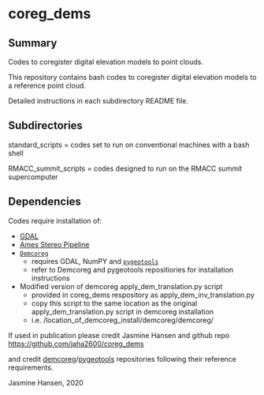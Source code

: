 # coreg_dems

## Summary
Codes to coregister digital elevation models to point clouds.

This repository contains bash codes to coregister digital elevation models to a reference point cloud.

Detailed instructions in each subdirectory README file.

## Subdirectories
standard_scripts = codes set  to run on conventional machines with a bash shell

RMACC_summit_scripts  = codes designed to run on the RMACC summit supercomputer

## Dependencies
Codes require installation of: 
- [GDAL](https://gdal.org/)
- [Ames Stereo Pipeline](https://ti.arc.nasa.gov/tech/asr/groups/intelligent-robotics/ngt/stereo/)
- [`Demcoreg`](https://github.com/dshean/demcoreg)
  - requires GDAL, NumPY and [`pygeotools`](https://github.com/dshean/pygeotools)
  - refer to Demcoreg and pygeotools repositiories for installation instructions
- Modified version of demcoreg apply_dem_translation.py script
  - provided in coreg_dems respository as apply_dem_inv_translation.py 
  - copy this script to the same location as the original apply_dem_translation.py script in demcoreg installation
  - i.e. /location_of_demcoreg_install/demcoreg/demcoreg/

If used in publication please credit Jasmine Hansen and github repo https://github.com/jaha2600/coreg_dems 

and credit [demcoreg](https://github.com/dshean/demcoreg)/[pygeotools](https://github.com/dshean/pygeotools) repositories following their reference requirements.

Jasmine Hansen, 2020
